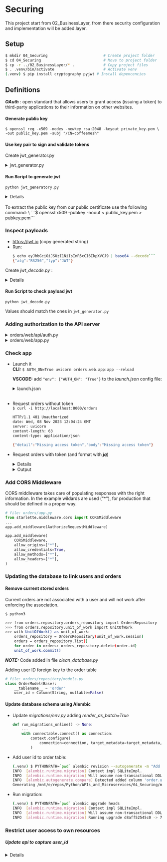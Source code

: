 # Securing 

This project start from 02_BusinessLayer, from there security configuration and implementation will be added.layer.

## Setup

```bash
$ mkdir 04_Securing                         # Create project folder 
$ cd 04_Securing                            # Move to project folder 
$ cp -r ../02_BusinessLayer/* .             # Copy project files
$ . .venv/bin/activate                      # Activate venv
(.venv) $ pip install cryptography pyjwt # Install depencencies
```

## Definitions
***OAuth*** : open standard that allows users to grant access (issuing a token) to
third-party applications to their information on other websites.



#### Generate public key
```
$ openssl req -x509 -nodes -newkey rsa:2048 -keyout private_key.pem \
-out public_key.pem -subj "/CN=coffeemesh"
``````
#### Use key pair to sign and validate tokens
Create jwt_generator.py

<details><summary>jwt_generator.py</summary>

```python
from datetime import datetime, timedelta
from pathlib import Path
import jwt
from cryptography.hazmat.primitives import serialization

def generate_jwt():
    now = datetime.utcnow()
    payload = {
        "iss": "https://auth.coffeemesh.io/",
        "sub": "ec7bbccf-ca89-4af3-82ac-b41e4831a962",
        "aud": "http://127.0.0.1:8000/orders",
        "iat": now.timestamp(),
        "exp": (now + timedelta(hours=24)).timestamp(),
        "scope": "openid",
    }
    private_key_text = Path("private_key.pem").read_text()
    private_key = serialization.load_pem_private_key(
        private_key_text.encode(),
        password=None,
    )
    return jwt.encode(payload=payload, key=private_key, algorithm="RS256")

print(generate_jwt())
```
</details>

#### Run Script to generate jwt
```python jwt_generatory.py```
<details>

```
eyJhbGciOiJSUzI1NiIsInR5cCI6IkpXVCJ9.eyJpc3MiOiJodHRwczovL2F1dGguY29mZmVlbWVzaC5pby8iLCJzdWIiOiJlYzdiYmNjZi1jYTg5LTRhZjMtODJhYy1iNDFlNDgzMWE5NjIiLCJhdWQiOiJodHRwOi8vMTI3LjAuMC4xOjgwMDAvb3JkZXJzIiwiaWF0IjoxNjk5NDQzMTY1LjcyNjMxNywiZXhwIjoxNjk5NTI5NTY1LjcyNjMxNywic2NvcGUiOiJvcGVuaWQifQ.hpfxFqDtFz3KG0RQEoA0hBNyPbegnwKL76ZGuaGeLmdi7l61-MOfasQZzKTp6blYAspjF_E7N4nzd3al2RFMHQH9PGZznAD9_llKaSq3NRzNgOvabMOgCLxEaWKHcNAyiyo3vvlpHVsQjkhi-dH3V1mpiBxu_jA8EqvdU2w76_7YKxZowa38UddTi6UCXSdx6Psg8k_EIQRNklorDU1YLzPUHctdsbhtbNecstlmCWHwLYV_yc-KrlnH62c_4r1RpIBijtR1GW_nEW_nPQ_JE5iOzudZE78wbb3O6-XMWZzbvIfz03sCA1OwPhWnOhXqxdNLZVkHYJVIulkP-bgx9A
```
</details>
</br>
To extract the public key from our public certificate use the following command: \
```$ openssl x509 -pubkey -noout < public_key.pem > pubkey.pem```

### Inspect payloads
- https://jwt.io (copy generated string)
- Run:
    ```bash
    $ echo eyJhbGciOiJSUzI1NiIsInR5cCI6IkpXVCJ9 | base64 --decode```
    {"alg":"RS256","typ":"JWT"}
    ```
Create *jwt_decode.py* :
<details> 

```python
from math import e
import jwt
import sys
from cryptography.x509 import load_pem_x509_certificate
from pathlib import Path

print("Token validation Use: python3 jwt_decode public_key.pem access_token")

public_key_text = Path("public_key.pem").read_text()
public_key = load_pem_x509_certificate(public_key_text.encode("utf-8")).public_key()
access_token = "eyJhbGciOiJSUzI1NiIsInR5cCI6IkpXVCJ9.eyJpc3MiOiJodHRwczovL2F1dGguY29mZmVlbWVzaC5pby8iLCJzdWIiOiJlYzdiYmNjZi1jYTg5LTRhZjMtODJhYy1iNDFlNDgzMWE5NjIiLCJhdWQiOiJodHRwOi8vMTI3LjAuMC4xOjgwMDAvb3JkZXJzIiwiaWF0IjoxNjk5NDQzMTY1LjcyNjMxNywiZXhwIjoxNjk5NTI5NTY1LjcyNjMxNywic2NvcGUiOiJvcGVuaWQifQ.hpfxFqDtFz3KG0RQEoA0hBNyPbegnwKL76ZGuaGeLmdi7l61-MOfasQZzKTp6blYAspjF_E7N4nzd3al2RFMHQH9PGZznAD9_llKaSq3NRzNgOvabMOgCLxEaWKHcNAyiyo3vvlpHVsQjkhi-dH3V1mpiBxu_jA8EqvdU2w76_7YKxZowa38UddTi6UCXSdx6Psg8k_EIQRNklorDU1YLzPUHctdsbhtbNecstlmCWHwLYV_yc-KrlnH62c_4r1RpIBijtR1GW_nEW_nPQ_JE5iOzudZE78wbb3O6-XMWZzbvIfz03sCA1OwPhWnOhXqxdNLZVkHYJVIulkP-bgx9A"

if len(sys.argv) == 1:
    print("No params passed, using defaults")
    print("public_key.pem file : public_key.pem")
    print("access_token : ", access_token)
elif len(sys.argv) == 3:
    public_key_text = Path(sys.argv[1]).read_text()
    public_key = load_pem_x509_certificate(public_key_text.encode("utf-8")).public_key()
    access_token = sys.argv[2]

try:
    decode = jwt.decode(
        access_token,
        key=public_key,
        algorithms=["RS256"],
        audience=["http://127.0.0.1:8000/orders"],
    )
    print(decode)
except Exception as error:
    print("Decoding error : ", error)
```
</details> 

#### Run Script to check payload jwt
```python jwt_decode.py```

Values should match the ones in `jwt_generator.py`

### Adding authorization to the API server

<details><summary>orders/web/api/auth.py</summary>

```python
from pathlib import Path
import jwt
from cryptography.x509 import load_pem_x509_certificate

public_key_text = (Path(__file__).parent / "../../../public_key.pem").read_text()
public_key = load_pem_x509_certificate(public_key_text.encode()).public_key()

def decode_and_validate_token(access_token):
    """
    Validates an access token. If the token is valid, it returns the token payload.
    """
    return jwt.decode(
        access_token,
        key=public_key,
        algorithms=["RS256"],
        audience=["http:/ /127.0.0.1:8000/orders"],
    )
```
</details>

<details><summary>orders/web/app.py</summary>

```python
import os
from pathlib import Path
import yaml
from fastapi import FastAPI
from jwt import (
    ExpiredSignatureError,
    ImmatureSignatureError,
    InvalidAlgorithmError,
    InvalidAudienceError,
    InvalidKeyError,
    InvalidSignatureError,
    InvalidTokenError,
    MissingRequiredClaimError,
)
from starlette import status
from starlette.middleware.base import (
    RequestResponseEndpoint,
    BaseHTTPMiddleware,
)
from starlette.requests import Request
from starlette.responses import Response, JSONResponse
from orders.web.api.auth import decode_and_validate_token

app = FastAPI(debug=True)

class AuthorizeRequestMiddleware(BaseHTTPMiddleware):
    async def dispatch(
        self, request: Request, call_next: RequestResponseEndpoint
    ) -> Response:
        if os.getenv("AUTH_ON", "False") != "True":
            request.state.user_id = "test"
            return await call_next(request)
        if request.url.path in ["/docs/orders", "/openapi/orders.json"]:
            return await call_next(request)
        if request.method == "OPTIONS":
            return await call_next(request)

        bearer_token = request.headers.get("Authorization")
        if not bearer_token:
            return JSONResponse(
                status_code=status.HTTP_401_UNAUTHORIZED,
                content={
                    "detail": "Missing access token",
                    "body": "Missing access token",
                },
            )
        try:
            auth_token = bearer_token.split(" ")[1].strip()
            token_payload = decode_and_validate_token(auth_token)
        except (
            ExpiredSignatureError,
            ImmatureSignatureError,
            InvalidAlgorithmError,
            InvalidAudienceError,
            InvalidKeyError,
            InvalidSignatureError,
            InvalidTokenError,
            MissingRequiredClaimError,
        ) as error:
            return JSONResponse(
                status_code=status.HTTP_401_UNAUTHORIZED,
                content={"detail": str(error), "body": str(error)},
            )
        else:
            request.state.user_id = token_payload["sub"]
        return await call_next(request)
app.add_middleware(AuthorizeRequestMiddleware)
app.add_middleware(
    CORSMiddleware,
    allow_origins=["*"],
    allow_credentials=True,
    allow_methods=["*"],
    allow_headers=["*"],
)
from orders.web.api import api
```
</details>



### Check app
- Launch it \
    **CLI:** ```$ AUTH_ON=True uvicorn orders.web.app:app --reload```

    **VSCODE:** add ```"env": {"AUTH_ON": "True"}``` to the *launch.json* config file:
    <details><summary>launch.json</summary>
    ```JSON
        "configurations": [
        {
            "name": "Python: Current File",
            "type": "python",
            "request": "launch",
            "program": "${file}",
            "console": "integratedTerminal",
            "justMyCode": true,
            "env": {
                "AUTH_ON": "True"
            }
        },
    ```
    </details>
    </br>
- Request orders without token \
```$ curl -i http://localhost:8000/orders```
    ```bash
    HTTP/1.1 401 Unauthorized
    date: Wed, 08 Nov 2023 12:04:24 GMT
    server: uvicorn
    content-length: 63
    content-type: application/json

    {"detail":"Missing access token","body":"Missing access token"}
    ```

- Request orders with token (and format with ***jq***)
    <details>

    ```bash
    $ curl http://127.0.0.1:8000/orders -H 'Authorization: Bearerey JhbGciOiJSUzI1NiIsInR5cCI6IkpXVCJ9.eyJpc3MiOiJodHRwczovL2F1dGguY29mZmVlbWVzaC5pby8iLCJzdWIiOiJlYzdiYmNjZi1jYTg5LTRhZjMtODJhYy1iNDFlNDgzMWE5NjIiLCJhdWQiOiJodHRwOi8vMTI3LjAuMC4xOjgwMDAvb3JkZXJzIiwiaWF0IjoxNjk5NDQzMTY1LjcyNjMxNywiZXhwIjoxNjk5NTI5NTY1LjcyNjMxNywic2NvcGUiOiJvcGVuaWQifQ.hpfxFqDtFz3KG0RQEoA0hBNyPbegnwKL76ZGuaGeLmdi7l61-MOfasQZzKTp6blYAspjF_E7N4nzd3al2RFMHQH9PGZznAD9_llKaSq3NRzNgOvabMOgCLxEaWKHcNAyiyo3vvlpHVsQjkhi-dH3V1mpiBxu_jA8EqvdU2w76_7YKxZowa38UddTi6UCXSdx6Psg8k_EIQRNklorDU1YLzPUHctdsbhtbNecstlmCWHwLYV_yc-KrlnH62c_4r1RpIBijtR1GW_nEW_nPQ_JE5iOzudZE78wbb3O6-XMWZzbvIfz03sCA1OwPhWnOhXqxdNLZVkHYJVIulkP-bgx9A
    ' | jq
    ```
    </details>
    <details><summary>Output</summary>

    ```json
    {
        "orders": [
            {
            "order": [
                {
                "product": "capuccino",
                "size": "big",
                "quantity": 1
                },
                {
                "product": "latte",
                "size": "medium",
                "quantity": 2
                }
            ],
            "id": "07eae3cb-c73d-4733-b258-cc2d3f4776cf",
            "created": "2023-11-06T16:47:07.812091",
            "status": "created"
            },
            {
            "order": [
                {
                "product": "string",
                "size": "small",
                "quantity": 1
                }
            ],
            "id": "b96d8e0d-f954-4b1e-8c1d-9030b75dd306",
            "created": "2023-11-06T16:48:06.022688",
            "status": "created"
            }
        ]
    }
    ```
    </details>

### Add CORS Middleware
CORS middleware takes care of populating responses with the right information.
In the example wildards are used ("*"), for production that should be defined in a proper way.

```python
# file: orders/app.py
from starlette.middleware.cors import CORSMiddleware
...
app.add_middleware(AuthorizeRequestMiddleware)

app.add_middleware(
    CORSMiddleware,
    allow_origins=["*"],
    allow_credentials=True,
    allow_methods=["*"],
    allow_headers=["*"],
)
```

### Updating the database to link users and orders

#### Remove current stored orders
Current orders are not associated with a user and will not work after enforcing the association.

```$ python3```
```bash
>>> from orders.repository.orders_repository import OrdersRepository
>>> from orders.repository.unit_of_work import UnitOfWork
>>> with UnitOfWork() as unit_of_work:
    orders_repository = OrdersRepository(unit_of_work.session)
    orders = orders_repository.list()
    for order in orders: orders_repository.delete(order.id)
    unit_of_work.commit()
```

***NOTE:*** Code added in file *clean_database.py*

Adding user ID foreign key to the order table

```python
# file: orders/repository/models.py
class OrderModel(Base):
    __tablename__ = 'order'
    user_id = Column(String, nullable=False)
```

#### Update database schema using Alembic

- Update *migrations/env.py* adding *render_as_batch=True* 

    ```python
    def run_migrations_online() -> None:
        ...
        with connectable.connect() as connection:
            context.configure(
                connection=connection, target_metadata=target_metadata, render_as_batch=True
            )    
    ```

- Add user id to order table:
    ```bash
    (.venv) $ PYTHONPATH=`pwd` alembic revision --autogenerate -m "Add user id to order table"
    INFO  [alembic.runtime.migration] Context impl SQLiteImpl.
    INFO  [alembic.runtime.migration] Will assume non-transactional DDL.
    INFO  [alembic.autogenerate.compare] Detected added column 'order.user_id'
    Generating /mnt/e/repos/Python/APIs_and_Microservices/04_Securing/migrations/versions/79d8d6d95a81_add_user_id_to_order_table.py ...  done
    ```
- Run migration:
    ```bash
    (.venv) $ PYTHONPATH=`pwd` alembic upgrade heads
    INFO  [alembic.runtime.migration] Context impl SQLiteImpl.
    INFO  [alembic.runtime.migration] Will assume non-transactional DDL.
    INFO  [alembic.runtime.migration] Running upgrade d8aff52545c0 -> 79d8d6d95a81, Add user id to order table
    ```

### Restrict user access to own resources

##### Update api to capture user_id
<details>

```python
# file: orders/web/api/api.py
def create_order(request: Request, payload: CreateOrderSchema):
    order = orders_service.place_order(order, request.state.user_id)

def get_orders(request: Request, cancelled: Optional[bool] = None, limit: Optional[int] = None):
    with UnitOfWork() as unit_of_work:
        results = orders_service.list_orders(limit=limit, cancelled=cancelled, 
            user_id=request.state.user_id
        )

def get_order(request: Request, order_id: UUID):
    try:
        with UnitOfWork() as unit_of_work:        
            order = orders_service.get_order(order_id=order_id, user_id=request.state.user_id)


# file: orders/orders_service/orders_service.py    
class OrdersService:
    def place_order(self, items, user_id):
        return self.orders_repository.add(items, user_id)
    def get_order(self, order_id, **filters):
        order = self.orders_repository.get(order_id, **filters)
# file: orders/repository/orders_repository.py
class OrdersRepository:
    def add(self, items, user_id):
        record = OrderModel(
        items=[OrderItemModel(**item) for item in items],
        user_id=user_id
        )
    def _get(self, id_, **filters):
        return (
        self.session.query(OrderModel)
        .filter(OrderModel.id == str(id_)).filter_by(**filters)
        .first()
        )
        def get(self, id_, **filters):
        order = self._get(id_, **filters)
```
<details>